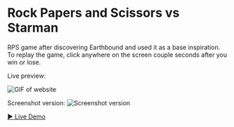 # Rock Papers and Scissors vs Starman
RPS game after discovering Earthbound and used it as a base inspiration. To replay the game, click anywhere on the screen couple seconds after you win or lose.

Live preview:

![GIF of website](https://user-images.githubusercontent.com/28073955/224612005-0287339c-130c-421b-b389-d446f1dd5a69.gif)


Screenshot version:
![Screenshot version](https://i.imgur.com/ha0PnIL.png)

[▶ Live Demo](https://dawnofsouls.github.io/Rock-Papers-and-Scissors-Project/)

